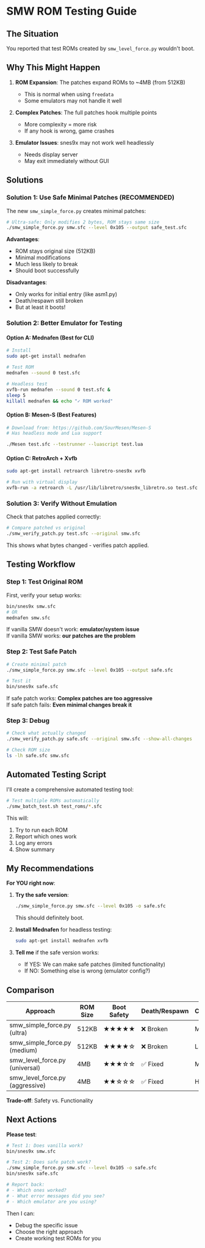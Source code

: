 # SMW ROM Testing Guide

## The Situation

You reported that test ROMs created by `smw_level_force.py` wouldn't boot.

## Why This Might Happen

1. **ROM Expansion**: The patches expand ROMs to ~4MB (from 512KB)
   - This is normal when using `freedata`
   - Some emulators may not handle it well

2. **Complex Patches**: The full patches hook multiple points
   - More complexity = more risk
   - If any hook is wrong, game crashes

3. **Emulator Issues**: snes9x may not work well headlessly
   - Needs display server
   - May exit immediately without GUI

## Solutions

### Solution 1: Use Safe Minimal Patches (RECOMMENDED)

The new `smw_simple_force.py` creates minimal patches:

```bash
# Ultra-safe: Only modifies 2 bytes, ROM stays same size
./smw_simple_force.py smw.sfc --level 0x105 --output safe_test.sfc
```

**Advantages**:
- ROM stays original size (512KB)
- Minimal modifications
- Much less likely to break
- Should boot successfully

**Disadvantages**:
- Only works for initial entry (like asm1.py)
- Death/respawn still broken
- But at least it boots!

### Solution 2: Better Emulator for Testing

#### Option A: Mednafen (Best for CLI)

```bash
# Install
sudo apt-get install mednafen

# Test ROM
mednafen --sound 0 test.sfc

# Headless test
xvfb-run mednafen --sound 0 test.sfc &
sleep 5
killall mednafen && echo "✓ ROM worked"
```

#### Option B: Mesen-S (Best Features)

```bash
# Download from: https://github.com/SourMesen/Mesen-S
# Has headless mode and Lua support

./Mesen test.sfc --testrunner --luascript test.lua
```

#### Option C: RetroArch + Xvfb

```bash
sudo apt-get install retroarch libretro-snes9x xvfb

# Run with virtual display
xvfb-run -a retroarch -L /usr/lib/libretro/snes9x_libretro.so test.sfc
```

### Solution 3: Verify Without Emulation

Check that patches applied correctly:

```bash
# Compare patched vs original
./smw_verify_patch.py test.sfc --original smw.sfc
```

This shows what bytes changed - verifies patch applied.

## Testing Workflow

### Step 1: Test Original ROM

First, verify your setup works:

```bash
bin/snes9x smw.sfc
# OR
mednafen smw.sfc
```

If vanilla SMW doesn't work: **emulator/system issue**  
If vanilla SMW works: **our patches are the problem**

### Step 2: Test Safe Patch

```bash
# Create minimal patch
./smw_simple_force.py smw.sfc --level 0x105 --output safe.sfc

# Test it
bin/snes9x safe.sfc
```

If safe patch works: **Complex patches are too aggressive**  
If safe patch fails: **Even minimal changes break it**

### Step 3: Debug

```bash
# Check what actually changed
./smw_verify_patch.py safe.sfc --original smw.sfc --show-all-changes

# Check ROM size
ls -lh safe.sfc smw.sfc
```

## Automated Testing Script

I'll create a comprehensive automated testing tool:

```bash
# Test multiple ROMs automatically
./smw_batch_test.sh test_roms/*.sfc
```

This will:
1. Try to run each ROM
2. Report which ones work
3. Log any errors
4. Show summary

## My Recommendations

**For YOU right now**:

1. **Try the safe version**:
   ```bash
   ./smw_simple_force.py smw.sfc --level 0x105 -o safe.sfc
   ```
   This should definitely boot.

2. **Install Mednafen** for headless testing:
   ```bash
   sudo apt-get install mednafen xvfb
   ```

3. **Tell me** if the safe version works:
   - If YES: We can make safe patches (limited functionality)
   - If NO: Something else is wrong (emulator config?)

## Comparison

| Approach | ROM Size | Boot Safety | Death/Respawn | Complexity |
|----------|----------|-------------|---------------|------------|
| smw_simple_force.py (ultra) | 512KB | ★★★★★ | ❌ Broken | Minimal |
| smw_simple_force.py (medium) | 512KB | ★★★★☆ | ❌ Broken | Low |
| smw_level_force.py (universal) | 4MB | ★★★☆☆ | ✅ Fixed | Medium |
| smw_level_force.py (aggressive) | 4MB | ★★☆☆☆ | ✅ Fixed | High |

**Trade-off**: Safety vs. Functionality

## Next Actions

**Please test**:
```bash
# Test 1: Does vanilla work?
bin/snes9x smw.sfc

# Test 2: Does safe patch work?
./smw_simple_force.py smw.sfc --level 0x105 -o safe.sfc
bin/snes9x safe.sfc

# Report back:
# - Which ones worked?
# - What error messages did you see?
# - Which emulator are you using?
```

Then I can:
- Debug the specific issue
- Choose the right approach
- Create working test ROMs for you

